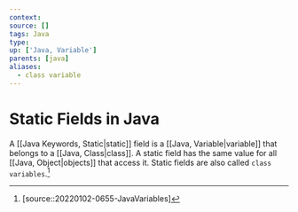 ```yaml
---
context:
source: []
tags: Java
type:
up: ['Java, Variable']
parents: [java]
aliases:
  - class variable
---
```


# Static Fields in Java

A [[Java Keywords, Static|static]] field is a [[Java, Variable|variable]] that belongs to a [[Java, Class|class]]. A static field has the same value for all [[Java, Object|objects]] that access it. Static fields are also called `class variables`.[^1]

[^1]: [source::20220102-0655-JavaVariables]
